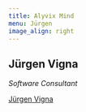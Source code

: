 ```yaml
---
title: Alyvix Mind
menu: Jürgen
image_align: right
---
```


## **Jürgen** Vigna
*Software Consultant*

<div class="LI-profile-badge"  data-version="v1" data-size="medium" data-locale="en_US" data-type="horizontal" data-theme="light" data-vanity="georg-kostner-769b8118"><a class="LI-simple-link" href='https://it.linkedin.com/in/j%C3%BCrgen-vigna-54023252?trk=profile-badge'>Jürgen Vigna</a></div>
